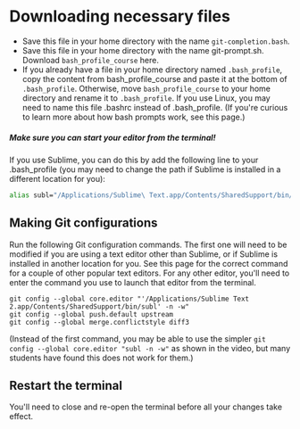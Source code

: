 # Downloading necessary files
- Save this file in your home directory with the name `git-completion.bash`.
- Save this file in your home directory with the name git-prompt.sh.
Download `bash_profile_course` here.
- If you already have a file in your home directory named `.bash_profile`, copy the content from bash_profile_course and paste it at the bottom of `.bash_profile`. Otherwise, move `bash_profile_course` to your home directory and rename it to `.bash_profile`. If you use Linux, you may need to name this file .bashrc instead of .bash_profile. (If you're curious to learn more about how bash prompts work, see this page.)

##### Make sure you can start your editor from the terminal!

If you use Sublime, you can do this by add the following line to your .bash_profile (you may need to change the path if Sublime is installed in a different location for you):

```sh
alias subl="/Applications/Sublime\ Text.app/Contents/SharedSupport/bin/subl"
```

## Making Git configurations
Run the following Git configuration commands. The first one will need to be modified if you are using a text editor other than Sublime, or if Sublime is installed in another location for you. See this page for the correct command for a couple of other popular text editors. For any other editor, you'll need to enter the command you use to launch that editor from the terminal.

```git
git config --global core.editor "'/Applications/Sublime Text 2.app/Contents/SharedSupport/bin/subl' -n -w"
git config --global push.default upstream
git config --global merge.conflictstyle diff3
```

(Instead of the first command, you may be able to use the simpler `git config --global core.editor "subl -n -w"` as shown in the video, but many students have found this does not work for them.)

## Restart the terminal
You'll need to close and re-open the terminal before all your changes take effect.


